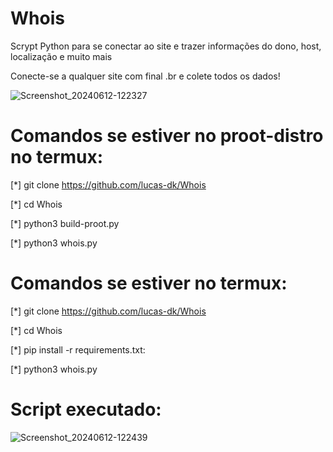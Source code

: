 # Whois
Scrypt Python para se conectar ao site e trazer informações do dono, host, localização e muito mais

Conecte-se a qualquer site com final .br e colete todos os dados!

![Screenshot_20240612-122327](https://github.com/lucas-Dk/Whois/assets/69327287/c86e32dc-7480-47fc-9f73-6c1f56a1dc44)

# Comandos se estiver no proot-distro no termux:
[*] git clone https://github.com/lucas-dk/Whois

[*] cd Whois

[*] python3 build-proot.py

[*] python3 whois.py


# Comandos se estiver no termux:
[*] git clone https://github.com/lucas-dk/Whois

[*] cd Whois

[*] pip install -r requirements.txt:

[*] python3 whois.py

# Script executado:

![Screenshot_20240612-122439](https://github.com/lucas-Dk/Whois/assets/69327287/6303fe98-4cc8-4d62-bf6a-d4016c721f71)
